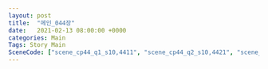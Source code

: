 ```yaml
---
layout: post
title:  "메인_044장"
date:   2021-02-13 08:00:00 +0000
categories: Main
Tags: Story Main
SceneCode: ["scene_cp44_q1_s10,4411", "scene_cp44_q2_s10,4421", "scene_cp44_q2_s20,4422", "scene_cp44_q3_s10,4431", "scene_cp44_q3_s20,4432", "scene_cp44_q4_s10,4441", "scene_cp44_q4_s30,4442"]
---
```

